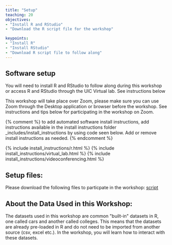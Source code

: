```yaml
---
title: "Setup"
teaching: 20
objectives:
- "Install R and RStudio"
- "Download the R script file for the workshop"

keypoints:
- "Install R"
- "Install RStudio"
- "Download R script file to follow along"
---
```


## Software setup

You will need to install R and RStudio to follow along during this workshop or access R and RStudio through the UIC Virtual lab. See instructions below

This workshop will take place over Zoom, please make sure you can use Zoom through the Desktop application or browser before the workshop. See instructions and tips below for participating in the workshop on Zoom. 

{% comment %} to add automated software install instructions, add instructions available in the install instructions 
folder \_includes/install_instructions by using code seen below. Add or remove install instructions as needed. {% endcomment %}

{% include install_instructions/r.html %}
{% include install_instructions/virtual_lab.html %}
{% include install_instructions/videoconferencing.html %}

## Setup files:

Please download the following files to particpate in the workshop:
[script](https://github.com/uic-library/R-Intro/blob/b25a78784a0b3252c481b601cf9ded6a1a5cb3c2/files/introduction-to-R-script.R)

## About the Data Used in this Workshop:

The datasets used in this workshop are common "built-in" datasets in R, one  called cars and another called colleges. This means that the datasets are already pre-loaded in R and do not need to be imported from another source (csv, excel etc.). In the workshop, you will learn how to interact with these datasets.



